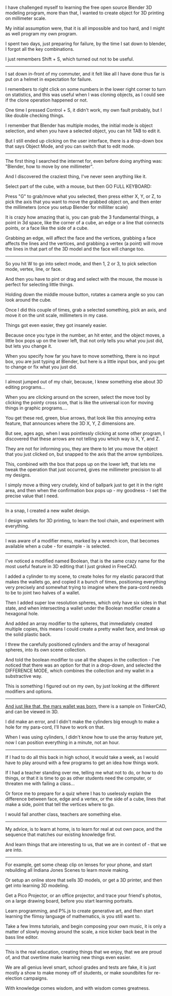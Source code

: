 I have challenged myself to learning the free open source Blender 3D modeling program,
more than that, I wanted to create object for 3D printing on millimeter scale.

My initial assumption were,
that it is all impossible and too hard, and I might as well program my own program.

I spent two days, just preparing for failure,
by the time I sat down to blender, I forgot all the key combinations.

I just remembers Shift + S,
which turned out not to be useful.

---

I sat down in-front of my commuter,
and it felt like all I have done thus far is put on a helmet in expectation for failure.

I remembers to right click on some numbers in the lower right corner to turn on statistics,
and this was useful when I was cloning objects, as I could see if the clone operation happened or not.

One time I pressed Control + S, it didn't work,
my own fault probably, but I like double checking things.

I remember that Blender has multiple modes,
the initial mode is object selection, and when you have a selected object, you can hit TAB to edit it.

But I still ended up clicking on the user interface,
there is a drop-down box that says Object Mode, and you can switch that to edit mode.

---

The first thing I searched the internet for, even before doing anything was:
"Blender, how to move by one millimeter".

And I discovered the craziest thing,
I've never seen anything like it.

Select part of the cube, with a mouse,
but then GO FULL KEYBOARD:

Press "G" to grab/move what you selected,
then press either X, Y, or Z, to pick the axis that you want to move the grabbed object on, and then enter the millimeters (once you setup Blender for milliliter scale)

It is crazy how amazing that is,
you can grab the 3 fundamental things, a point in 3d space, like the corner of a cube, an edge or a line that connects points, or a face like the side of a cube.

Grabbing an edge, will affect the face and the vertices, grabbing a face affects the lines and the vertices,
and grabbing a vertex (a point) will move the lines in that part of the 3D model and the face will change too.

---

So you hit W to go into select mode, and then 1, 2 or 3,
to pick selection mode, vertex, line, or face.

And then you have to pint or drag and select with the mouse,
the mouse is perfect for selecting little things.

Holding down the middle mouse button,
rotates a camera angle so you can look around the cube.

Once I did this couple of times,
grab a selected something, pick an axis, and move it on the unit scale, millimeters in my case.

Things got even easier,
they got insanely easier.

Because once you type in the number, an hit enter, and the object moves,
a little box pops up on the lower left, that not only tells you what you just did, but lets you change it.

When you specify how far you have to move something,
there is no input box, you are just typing at Blender, but here is a little input box, and you get to change or fix what you just did.

---

I almost jumped out of my chair,
because, I knew something else about 3D editing programs...

When you are clicking around on the screen,
select the move tool by clicking the pointy cross icon, that is like the universal icon for moving things in graphic programs....

You get these red, green, blue arrows,
that look like this annoying extra feature, that announces where the 3D X, Y, Z dimensions are.

But see, ages ago, when I was pointlessly clicking at some other program,
I discovered that these arrows are not telling you which way is X, Y, and Z.

They are not for informing you,
they are there to let you move the object that you just clicked on, but snapped to the axis that the arrow symbolizes.

This, combined with the box that pops up on the lower left,
that lets me tweak the operation that just occurred, gives me millimeter precision to all my designs.

I simply move a thing very crudely,
kind of ballpark just to get it in the right area, and then when the confirmation box pops up - my goodness - I set the precise value that I need.

---

In a snap,
I created a new wallet design.

I design wallets for 3D printing,
to learn the tool chain, and experiment with everything.

---

I was aware of a modifier menu, marked by a wrench icon,
that becomes available when a cube - for example - is selected.

---

I've noticed a modified named Boolean,
that is the same crazy name for the most useful feature in 3D editing that I just groked in FreeCAD.

I added a cylinder to my scene, to create holes for my elastic paracord that makes the wallets go, and copied it a bunch of times,
positioning everything very precisely and somewhat trying to imagine where the para-cord needs to be to joint two halves of a wallet.

Then I added super low resolution spheres,
which only have six sides in that state, and when intersecting a wallet under the Boolean modifier create a hexagonal hole.

And added an array modifier to the spheres, that immediately created multiple copies,
this means I could create a pretty wallet face, and break up the solid plastic back.

I threw the carefully positioned cylinders and the array of hexagonal spheres,
into its own scene collection.

And told the boolean modifier to use all the shapes in the collection - I've noticed that there was an option for that in a drop-down,
and selected the DIFFERENCE MODE, which combines the collection and my wallet in a substractive way.

This is something I figured out on my own,
by just looking at the different modifiers and options.

---

[And just like that, the mars wallet was born][1],
there is a sample on TinkerCAD, and can be viewed in 3D.

I did make an error, and I didn't make the cylinders big enough to make a hole for my para-cord,
I'll have to work on that.

When I was using cylinders,
I didn't know how to use the array feature yet, now I can position everything in a minute, not an hour.

---

If I had to do all this back in high school,
it would take a week, as I would have to play around with a few programs to get an idea how things work.

If I had a teacher standing over me,
telling me what not to do, or how to do things, or that it is time to go as other students need the computer, or threaten me with failing a class...

Or force me to prepare for a quiz where I has to uselessly explain the difference between face, edge and a vertex,
or the side of a cube, lines that make a side, point that tell the vertices where to go.

I would fail another class,
teachers are something else.

---

My advice, is to learn at home,
is to learn for real at out own pace, and the sequence that matches our existing knowledge first.

And learn things that are interesting to us,
that we are in context of - that we are into.

---

For example, get some cheap clip on lenses for your phone,
and start rebuilding all Indiana Jones Scenes to learn movie making.

Or setup an online store that sells 3D models, or get a 3D printer,
and then get into learning 3D modeling.

Get a Pico Projector, or an office projector,
and trace your friend's photos, on a large drawing board, before you start learning portraits.

Learn programming, and P%.js to create generative art,
and then start learning the flimsy language of mathematics, is you still want to.

Take a few lmms tutorials,
and begin composing your own music, it is only a matter of slowly moving around the scale, a nice kicker back beat in the bass line editor.

---

This is the real education,
creating things that we enjoy, that we are proud of, and that overtime make learning new things even easier.

We are all genius level smart, school grades and tests are fake,
it is just mostly a show to make money off of students, or make soundbites for re-election campaigns.

With knowledge comes wisdom,
and with wisdom comes greatness.

[1]: https://csg.tinkercad.com/things/iOcookFeG4o/t725.png?rev=1629508015603000000&s=&v=1
